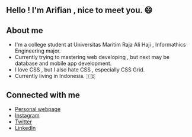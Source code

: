 ## Hello ! I'm Arifian , nice to meet you. 	:smile:

## 	 About me 
- I'm a college student at Universitas Maritim Raja Ali Haji , Informathics Engineering major.
- Currently trying to mastering web developing , but next may be database and mobile app development. 
- I love CSS , but I also hate CSS , especially CSS Grid. 
- Currently living in Indonesia. :indonesia:

## Connected with me 
- [Personal webpage](https://arifian853.github.io)
- [Instagram](https://www.instagram.com/arifiansaputra_/)
- [Twitter](https://twitter.com/ArifianSaputra1)
- [LinkedIn](https://www.linkedin.com/in/arifian-saputra-08135a178/)

<codersrank-summary username="arifian853" layout="vertical"></codersrank-summary>
